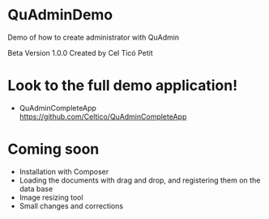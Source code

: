 QuAdminDemo
==================================

Demo of how to create administrator with QuAdmin

Beta Version 1.0.0 
Created by Cel Ticó Petit

Look to the full demo application!
==================================

- QuAdminCompleteApp https://github.com/Celtico/QuAdminCompleteApp

Coming soon
==================================
- Installation with Composer
- Loading the documents with drag and drop, and registering them on the data base
- Image resizing tool
- Small changes and corrections